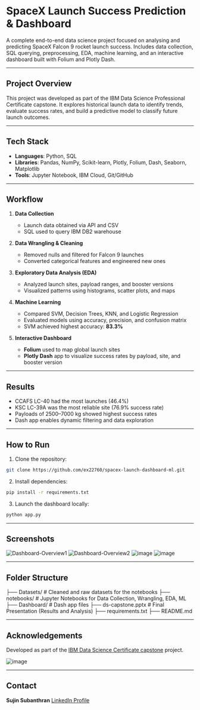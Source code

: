 # SpaceX Launch Success Prediction & Dashboard 

A complete end-to-end data science project focused on analysing and predicting SpaceX Falcon 9 rocket launch success. Includes data collection, SQL querying, preprocessing, EDA, machine learning, and an interactive dashboard built with Folium and Plotly Dash.

---

## Project Overview

This project was developed as part of the IBM Data Science Professional Certificate capstone. It explores historical launch data to identify trends, evaluate success rates, and build a predictive model to classify future launch outcomes.

---

## Tech Stack

- **Languages**: Python, SQL
- **Libraries**: Pandas, NumPy, Scikit-learn, Plotly, Folium, Dash, Seaborn, Matplotlib
- **Tools**: Jupyter Notebook, IBM Cloud, Git/GitHub

---

## Workflow

1. **Data Collection**  
   - Launch data obtained via API and CSV
   - SQL used to query IBM DB2 warehouse

2. **Data Wrangling & Cleaning**  
   - Removed nulls and filtered for Falcon 9 launches
   - Converted categorical features and engineered new ones

3. **Exploratory Data Analysis (EDA)**  
   - Analyzed launch sites, payload ranges, and booster versions  
   - Visualized patterns using histograms, scatter plots, and maps

4. **Machine Learning**  
   - Compared SVM, Decision Trees, KNN, and Logistic Regression  
   - Evaluated models using accuracy, precision, and confusion matrix  
   - SVM achieved highest accuracy: **83.3%**

5. **Interactive Dashboard**  
   - **Folium** used to map global launch sites  
   - **Plotly Dash** app to visualize success rates by payload, site, and booster version

---

## Results

- CCAFS LC-40 had the most launches (46.4%)
- KSC LC-39A was the most reliable site (76.9% success rate)
- Payloads of 2500–7000 kg showed highest success rates
- Dash app enables dynamic filtering and data exploration

---

## How to Run

1. Clone the repository:
```bash
git clone https://github.com/ex22760/spacex-launch-dashboard-ml.git
```

2. Install dependencies:
```bash
pip install -r requirements.txt
```

3. Launch the dashboard locally:
```bash
python app.py
```
---

## Screenshots

![Dashboard-Overview1](https://github.com/user-attachments/assets/8a8873df-a164-43c7-98fb-db4e3cc7d259)
![Dashboard-Overview2](https://github.com/user-attachments/assets/690e8948-7638-4450-86dd-aaf2e74df77c)
![image](https://github.com/user-attachments/assets/1acf9b59-c5c4-4e8b-be5f-9494aab4c8de)
![image](https://github.com/user-attachments/assets/6bf3c4e2-50ee-4ec8-a203-c9fdf7cacec5)

---

## Folder Structure

├── Datasets/               # Cleaned and raw datasets for the notebooks
├── notebooks/              # Jupyter Notebooks for Data Collection, Wrangling, EDA, ML
├── Dashboard/              # Dash app files
├── ds-capstone.pptx        # Final Presentation (Results and Analysis)
├── requirements.txt
├── README.md

---

## Acknowledgements

Developed as part of the [IBM Data Science Certificate capstone]((https://www.coursera.org/professional-certificates/ibm-data-science?utm_medium=sem&utm_source=gg&utm_campaign=b2c_emea_multi_ibm_ftcof_multi_cx_dr_bau_gg_sem_pr_gb_en_m_hyb_25-04_x&campaignid=22465908183&adgroupid=176821228725&device=c&keyword=ibm%20data%20science%20professional%20certificate&matchtype=e&network=g&devicemodel=&creativeid=747841919499&assetgroupid=&targetid=kwd-652307688950&extensionid=&placement=&gad_source=1&gad_campaignid=22465908183&gbraid=0AAAAADdKX6Ygr8LzanRz_BKD5CQSiIqBj&gclid=CjwKCAjwuIbBBhBvEiwAsNypvdJl4BBIfaCRHuc2Wg_9tut_QDXTTspID8kfQ8CFtn-toGkJ92mK6BoCOncQAvD_BwE)) project.

![image](https://github.com/user-attachments/assets/ce5d99c5-fb81-4c24-a0a6-8aecb1630401)

---

## Contact

**Sujin Subanthran**
[LinkedIn Profile](https://www.linkedin.com/in/sujin-subanthran-b44512226/)
